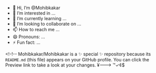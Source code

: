 - 👋 Hi, I’m @Mohibkakar
- 👀 I’m interested in ...
- 🌱 I’m currently learning ...
- 💞️ I’m looking to collaborate on ...
- 📫 How to reach me ...
- 😄 Pronouns: ...
- ⚡ Fun fact: ...

<!-!--
Mohibkakar/Mohibkakar is a ✨ special ✨ repository because its `README.md` (this file) appears on your GitHub profile.
You can click the Preview link to take a look at your changes.
¥--->
™✓¢$
